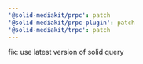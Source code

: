 ```yaml
---
'@solid-mediakit/prpc': patch
'@solid-mediakit/prpc-plugin': patch
'@solid-mediakit/trpc': patch
---
```


fix: use latest version of solid query
